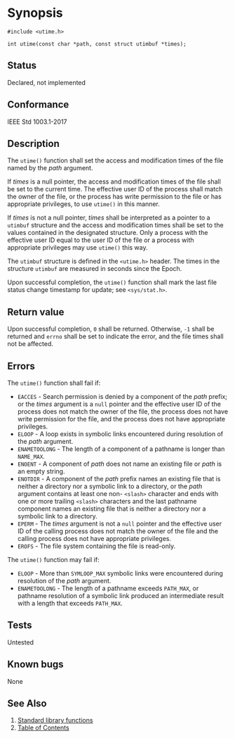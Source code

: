 <!-- Documentation template to fill -->
# Synopsis 

`#include <utime.h>`</br>

`int utime(const char *path, const struct utimbuf *times); `</br>

## Status

Declared, not implemented

## Conformance

IEEE Std 1003.1-2017 

## Description 
 
The `utime()` function shall set the access and modification times of the file named by the _path_ argument.

If _times_ is a null pointer, the access and modification times of the file shall be set to the current time. The effective user ID of the process shall match the owner of the file, or the process has write permission to the file or has appropriate privileges, to use `utime()` in this manner.

If _times_ is not a null pointer, _times_ shall be interpreted as a pointer to a `utimbuf` structure and the access and modification times shall be set to the values contained in the designated structure. Only a process with the effective user ID equal to the user ID of the file or a process with appropriate privileges may use `utime()` this way.

The `utimbuf` structure is defined in the `<utime.h>` header. The times in the structure `utimbuf` are measured in seconds since the Epoch.

Upon successful completion, the `utime()` function shall mark the last file status change timestamp for update; see `<sys/stat.h>`.


<!-- #MUST_BE: check return values by the function  -->
## Return value

Upon successful completion, `0` shall be returned. Otherwise, `-1` shall be returned and `errno` shall be set to indicate the error, and the file times shall not be affected.

<!-- #MUST_BE: check what errors can cause the function to fail  -->
## Errors

The `utime()` function shall fail if:

 * `EACCES` - Search permission is denied by a component of the _path_ prefix; or the _times_ argument is a `null` pointer and the effective user ID of the process does not match the owner of the file, the process does not have write permission for the file, and the process does not have appropriate privileges. </br>
 * `ELOOP` - A loop exists in symbolic links encountered during resolution of the _path_ argument. </br>
 * `ENAMETOOLONG` - The length of a component of a pathname is longer than `NAME_MAX`. </br>
 * `ENOENT` - A component of _path_ does not name an existing file or _path_ is an empty string. </br>
 * `ENOTDIR` - A component of the _path_ prefix names an existing file that is neither a directory nor a symbolic link to a directory, or the _path_ argument contains at least one non- `<slash>` character and ends with one or more trailing `<slash>` characters and the last pathname component names an existing file that is neither a directory nor a symbolic link to a directory. </br>
 * `EPERM` - The _times_ argument is not a `null` pointer and the effective user ID of the calling process does not match the owner of the file and the calling process does not have appropriate privileges. </br>
 * `EROFS` - The file system containing the file is read-only. </br>

The `utime()` function may fail if:

 * `ELOOP` - More than `SYMLOOP_MAX` symbolic links were encountered during resolution of the _path_ argument.  </br>
 * `ENAMETOOLONG` - The length of a pathname exceeds `PATH_MAX`, or pathname resolution of a symbolic link produced an intermediate result with a length that exceeds `PATH_MAX`.  </br>

<!-- #MUST_BE: function by default shall be untested, when tested there should be a link to test location and test command for ia32 test runner  -->
## Tests

Untested 

<!-- #MUST_BE: check for pending issues in  -->
## Known bugs 

None

## See Also

1. [Standard library functions](../README.md)
2. [Table of Contents](../../../README.md)